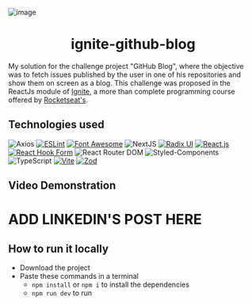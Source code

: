 ![image](https://github.com/mar-alv/ignite-github-blog/assets/101023750/890a597b-166f-4630-a3a8-2152a3cd2a23)

<h1 align='center'>ignite-github-blog</h1>

My solution for the challenge project "GitHub Blog", where the objective was to fetch issues published by the user in one of his repositories and show them on screen as a blog. This challenge was proposed in the ReactJs module of [Ignite](https://www.rocketseat.com.br/ignite), a more than complete programming course offered by [Rocketseat's](https://www.rocketseat.com.br/).

## Technologies used
![Axios](https://img.shields.io/badge/Axios-764ABC?style=for-the-badge&labelColor=white&logo=axios&logoColor=764ABC)
[![ESLint](https://img.shields.io/badge/ESLint-4B32C3?style=for-the-badge&logo=eslint&logoColor=white)](https://eslint.org/)
[![Font Awesome](https://img.shields.io/badge/Font_Awesome-339AF0?style=for-the-badge&logo=font-awesome&logoColor=white)](https://fontawesome.com/)
![NextJS](https://img.shields.io/badge/next.js-000000?style=for-the-badge&logo=nextdotjs&logoColor=white)
[![Radix UI](https://img.shields.io/badge/Radix_UI-29ABE2?style=for-the-badge&logo=tailwind-css&logoColor=white)](https://radix-ui.com/)
[![React.js](https://img.shields.io/badge/React.js-61DAFB?style=for-the-badge&logo=react&logoColor=white)](https://reactjs.org/)
[![React Hook Form](https://img.shields.io/badge/React_Hook_Form-FF6B6B?style=for-the-badge&logo=react&logoColor=white)](https://react-hook-form.com/)
![React Router DOM](https://img.shields.io/badge/React_Router_DOM-CA4245?style=for-the-badge&logo=react-router&logoColor=white)
![Styled-Components](https://img.shields.io/badge/styled--components-DB7093?style=for-the-badge&logo=styled-components&logoColor=white)
![TypeScript](https://img.shields.io/badge/TypeScript-007ACC?style=for-the-badge&logo=typescript&logoColor=white)
[![Vite](https://img.shields.io/badge/Vite-646CFF?style=for-the-badge&logo=vite&logoColor=white)](https://vitejs.dev/)
[![Zod](https://img.shields.io/badge/Zod-007ACC?style=for-the-badge&logo=superman&logoColor=white)](https://example.com)

## Video Demonstration
# ADD LINKEDIN'S POST HERE

## How to run it locally
- Download the project
- Paste these commands in a terminal
  - ```npm install``` or ```npm i``` to install the dependencies
  - ```npm run dev``` to run
